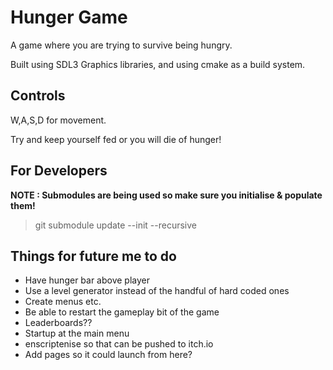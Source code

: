 # Hunger Game

A game where you are trying to survive being hungry.

Built using SDL3 Graphics libraries, and using cmake as a build system.

## Controls

W,A,S,D for movement.

Try and keep yourself fed or you will die of hunger!

## For Developers

**NOTE : Submodules are being used so make sure you initialise & populate them!**

> git submodule update --init --recursive

## Things for future me to do

- Have hunger bar above player
- Use a level generator instead of the handful of hard coded ones
- Create menus etc.
- Be able to restart the gameplay bit of the game
- Leaderboards??
- Startup at the main menu
- enscriptenise so that can be pushed to itch.io
- Add pages so it could launch from here?
